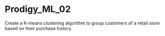 # Prodigy_ML_02
 Create a K-means clustering algorithm to group customers of a retail store based on their purchase history.
